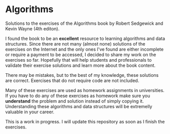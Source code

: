 # Algorithms
Solutions to the exercises of the Algorithms book by Robert Sedgewick and Kevin Wayne (4th editon).

I found the book to be an <b>excellent</b> resource to learning algorithms and data structures. Since there are not many (almost none) solutions of the exercises on the Internet and the only ones I've found are either incomplete or require a payment to be accessed, I  decided to share my work on the exercises so far. Hopefully that will help students and professionals to validate their exercise solutions and learn more about the book content.

There may be mistakes, but to the best of my knowledge, these solutions are correct.
Exercises that do not require code are not included.

Many of these exercises are used as homework assignments in universities. If you have to do any of these exercises as homework make sure you <b>understand</b> the problem and solution instead of simply copying it. Understanding these algorithms and data structures will be extremelly valuable in your career.

This is a work in progress. I will update this repository as soon as I finish the exercises.
